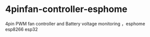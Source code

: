 # 4pinfan-controller-esphome
4pin PWM fan controller and Battery voltage monitoring ，esphome esp8266 esp32
